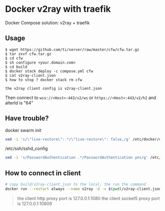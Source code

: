 
# Docker v2ray with traefik

Docker Compose solution: v2ray + traefik


## Usage

```
$ wget https://github.com/ti/server/raw/master/cfw/cfw.tar.gz
$ tar zxvf cfw.tar.gz 
$ cd cfw
$ sh configure <your.domain.com> 
$ cd build
$ docker stack deploy -c compose.yml cfw
$ cat v2ray-client.json
$ how to stop ? docker stack rm cfw
```

```
the v2ray client config is v2ray-client.json
```

Then connect to `wss://<Host>:443/v2/ws` or `https://<Host>:443/v2/h2` and  alterId is "64"

## Have trouble?

docker swarm init

```bash
sed -i 's/\"live-restore\":.*/\"live-restore\": false,/g' /etc/docker/daemon.json
```

/etc/ssh/sshd_config

```bash
sed -i 's/PasswordAuthentication .*/PasswordAuthentication yes/g' /etc/ssh/sshd_config
```

## How to connect in client

```bash
# copy build/v2ray-client.json to the local, the run the command
docker run --restart always --name v2ray -d -v $(pwd)/v2ray-client.json:/etc/v2ray/config.json -p 127.0.0.1:10808:10808  -p 127.0.0.1:10809:10809 v2fly/v2fly-core:latest
```

> the client http proxy port is  127.0.0.1:1080
> the client socket5 proxy port is 127.0.0.1:10809
